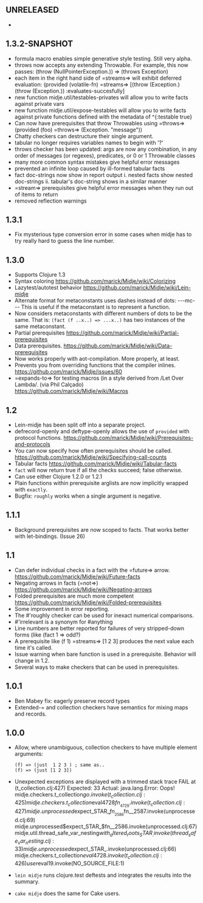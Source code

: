 UNRELEASED
---------- 
* 

1.3.2-SNAPSHOT
-------------
* formula macro enables simple generative style testing. Still very alpha.  
* throws now accepts any extending Throwable. For example, this now passes:
  (throw (NullPointerException.)) => (throws Exception)
* each item in the right hand side of =streams=> will exhibit deferred evaluation:
  (provided
     (volatile-fn) =streams=> [(throw (Exception.) (throw (Exception.)) :evaluates-succesfully]
* new function midje.util/testables-privates will allow you to write facts against private vars 
* new function midje.util/expose-testables will allow you to write facts against 
  private functions defined with the metadata of ^{:testable true}
* Can now have prerequisites that throw Throwables using =throws=>
    (provided (foo) =throws=> (Exception. "message"))  
* Chatty checkers can destructure their single argument.                                           
* tabular no longer requires variables names to begin with '?'
* throws checker has been updated: args are now any combination, in
  any order of messages (or regexes), predicates, or 0 or 1 Throwable classes
* many more common syntax mistakes give helpful error messages
* prevented an infinite loop caused by ill-formed tabular facts
* fact doc-strings now show in report output
  i. nested facts show nested doc-strings
  ii. tabular's doc-string shows in a similar manner
* =stream=> prerequisites give helpful error messages when they run out of items to return
* removed reflection warnings

1.3.1 
---------
* Fix mysterious type conversion error in some cases
  when midje has to try really hard to guess the line number.

1.3.0
--------
* Supports Clojure 1.3
* Syntax coloring
   https://github.com/marick/Midje/wiki/Colorizing
* Lazytest/autotest behavior
  https://github.com/marick/Midje/wiki/Lein-midje
* Alternate format for metaconstants uses dashes instead of dots: ---mc---
  This is useful if the metaconstant is to represent a function.
* Now considers metaconstants with different numbers of dots
  to be the same. That is: `(fact (f ..x..) => ...x..)` has
  two instances of the same metaconstant.
* Partial prerequisites
  https://github.com/marick/Midje/wiki/Partial-prerequisites
* Data prerequisites.
  https://github.com/marick/Midje/wiki/Data-prerequisites
* Now works properly with aot-compilation. More properly, at least.
* Prevents you from overriding functions that the compiler inlines.
  https://github.com/marick/Midje/issues/60
* =expands-to=> for testing macros (in a style derived from
  /Let Over Lambda/. (via Phil Calçado)
  https://github.com/marick/Midje/wiki/Macros

1.2
--------
*   Lein-midje has been split off into a separate project.
*   defrecord-openly and deftype-openly allows the use of
    `provided` with protocol functions.   https://github.com/marick/Midje/wiki/Prerequisites-and-protocols
*    You can now specify how often prerequisites should be
     called.   https://github.com/marick/Midje/wiki/Specifying-call-counts
*    Tabular facts
   https://github.com/marick/Midje/wiki/Tabular-facts
*    `fact` will now return true if all the checks succeed;  false otherwise.
*    Can use either Clojure 1.2.0 or 1.2.1
*    Plain functions within prerequisite arglists are now  implicitly wrapped with `exactly`.
*    Bugfix: `roughly` works when a single argument is negative.

1.1.1 
---------
* Background prerequisites are now scoped to facts. That  works better with let-bindings. (Issue 26)

1.1
--------
* Can defer individual checks in a fact with the =future=>  arrow.
  https://github.com/marick/Midje/wiki/Future-facts
* Negating arrows in facts (=not=>)
  https://github.com/marick/Midje/wiki/Negating-arrows
* Folded prerequisites are much more competent
  https://github.com/marick/Midje/wiki/Folded-prerequisites
* Some improvement in error reporting.
* The #'roughly checker can be used for inexact numerical comparisons. 
* #'irrelevant is a synonym for #anything
* Line numbers are better reported for failures of very stripped-down forms (like (fact 1 => odd?)
* A prerequisite like (f 1) =streams=> [1 2 3] produces  the next value each time it's called.
* Issue warning when bare function is used in a prerequisite. Behavior will change in 1.2.
* Several ways to make checkers that can be used in prerequisites.

1.0.1
-------------
* Ben Mabey fix: eagerly preserve record types
* Extended-= and collection checkers have semantics for mixing maps and records.

1.0.0
----------------
* Allow, where unambiguous, collection checkers to have multiple element arguments:

      (f) => (just  1 2 3 ) ; same as..
      (f) => (just [1 2 3])

* Unexpected exceptions are displayed with a trimmed stack trace
       FAIL at (t_collection.clj:427)
           Expected: 33
             Actual: java.lang.Error: Oops!
                     midje.checkers.t_collection$go.invoke(t_collection.clj:425)
                     midje.checkers.t_collection$eval4728$fn__4729.invoke(t_collection.clj:427)
                     midje.unprocessed$expect_STAR_$fn__2586$fn__2587.invoke(unprocessed.clj:69)
                     midje.unprocessed$expect_STAR_$fn__2586.invoke(unprocessed.clj:67)
                     midje.util.thread_safe_var_nesting$with_altered_roots_STAR_.invoke(thread_safe_var_nesting.clj:33)
                     midje.unprocessed$expect_STAR_.invoke(unprocessed.clj:66)
                     midje.checkers.t_collection$eval4728.invoke(t_collection.clj:426)
                     user$eval19.invoke(NO_SOURCE_FILE:1) 

* `lein midje` runs clojure.test deftests and integrates the results into the summary.

* `cake midje` does the same for Cake users.
